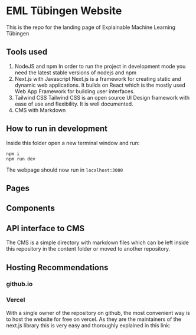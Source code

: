 # EML Tübingen Website
This is the repo for the landing page of Explainable Machine Learning Tübingen

## Tools used
1. NodeJS and npm
In order to run the project in development mode you need the latest stable versions of nodejs and npm
2. Next.js with Javascript
Next.js is a framework for creating static and dynamic web applications. It builds on React which is the mostly used Web App Framework for building user interfaces.
3. Tailwind CSS 
Tailwind CSS is an open source UI Design framework with ease of use and flexibility. It is well documented.
3. CMS with Markdown

## How to run in development
Inside this folder open a new terminal window and run:
```
npm i
npm run dev
```

The webpage should now run in `localhost:3000`

## Pages

## Components

## API interface to CMS
The CMS is a simple directory with markdown files which can be left inside this repository in the content folder or moved to another repository.

## Hosting Recommendations

### github.io

### Vercel
With a single owner of the repository on github, the most convenient way is to host the website for free on vercel. As they are the maintainers of the next.js library this is very easy and thoroughly explained in this link:

